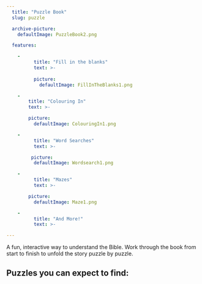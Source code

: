 ```yaml
---
  title: "Puzzle Book"
  slug: puzzle

  archive-picture:
    defaultImage: PuzzleBook2.png

  features:

    -
          title: "Fill in the blanks"
          text: >-  
          
          picture:
            defaultImage: FillInTheBlanks1.png

    -
        title: "Colouring In"
        text: >-

        picture:
          defaultImage: ColouringIn1.png

    -
          title: "Word Searches"
          text: >-

         picture:
          defaultImage: Wordsearch1.png

    -
          title: "Mazes"
          text: >-

        picture:
          defaultImage: Maze1.png

    -
          title: "And More!"
          text: >-

---
```

A fun, interactive way to understand the Bible. Work through the book from start to finish to unfold the story puzzle by puzzle.<!--more-->

## Puzzles you can expect to find: ##
